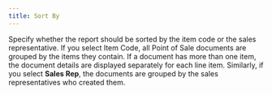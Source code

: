 ```yaml
---
title: Sort By
---
```



Specify whether the report should be sorted by the item code or the  sales representative. If you select Item  Code, all Point of Sale documents are grouped by the items they  contain. If a document has more than one item, the document details are  displayed separately for each line item. Similarly, if you select **Sales Rep**, the documents are grouped  by the sales representatives who created them.
